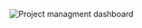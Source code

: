 ![Project managment dashboard](https://github.com/user-attachments/assets/1daffe5a-1a7d-42f5-a751-18cbba189765)
